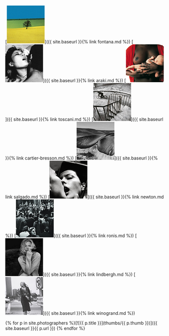 

[![Franco Fontana](thumbs/franco-fontana-thumb.jpg)]({{ site.baseurl }}{% link fontana.md %})
[![Nobuyoshi Araki](thumbs/nobuyoshi-araki-01-thumb.jpg)]({{ site.baseurl }}{% link araki.md %})
[![Oliviero Toscani](thumbs/oliviero-toscani-02-thumb.jpg)]({{ site.baseurl }}{% link toscani.md %})
[![Henri Cartier-Bresson](thumbs/henri-cartier-bresson-02-thumb.jpg)]({{ site.baseurl }}{% link cartier-bresson.md %})
[![Sebastiao Salgado](thumbs/sebastiao-salgado-01-thumb.jpg)]({{ site.baseurl }}{% link salgado.md %})
[![Helmut Newton](thumbs/helmut-newton-02-thumb.jpg)]({{ site.baseurl }}{% link newton.md %})
[![Willy Ronis](thumbs/willy-ronis-01-thumb.jpg)]({{ site.baseurl }}{% link ronis.md %})
[![Peter Lindbergh](thumbs/peter-lindbergh-01-thumb.jpg)]({{ site.baseurl }}{% link lindbergh.md %})
[![Garry Winogrand](thumbs/garry-winogrand-01-thumb.jpg)]({{ site.baseurl }}{% link winogrand.md %})


{% for p in site.photographers %}[![{{ p.title }}](thumbs/{{ p.thumb }})]({{ site.baseurl }}{{ p.url }})
{% endfor %}
